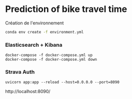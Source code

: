 # Prediction of bike travel time

Création de l'environnement

```cmd
conda env create -f environment.yml
```

### Elasticsearch + Kibana
```
docker-compose -f docker-compose.yml up
docker-compose -f docker-compose.yml down
```

### Strava Auth

```
uvicorn app:app --reload --host=0.0.0.0 --port=8090
```

http://localhost:8090/



